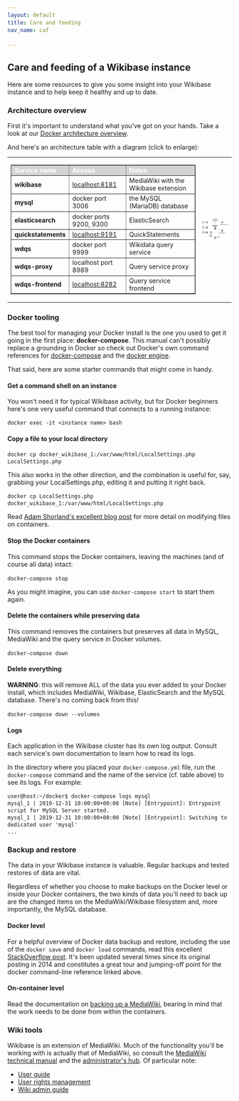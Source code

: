 ```yaml
---
layout: default
title: Care and feeding
nav_name: caf

---
```

## Care and feeding of a Wikibase instance

Here are some resources to give you some insight into your Wikibase instance and to help keep it healthy and up to date.

### Architecture overview

First it's important to understand what you've got on your hands. Take a look at our [Docker architecture overview](https://github.com/wmde/wikibase-docker#wikibase-docker). 

And here's an architecture table with a diagram (click to enlarge):

<table>
<tbody>
<tr>
<td>

<table style="width: auto;" border="1">
<tbody>
<tr style="background-color:#D3D3D3;color:#ffffff;">
<td><b>Service name</b></td>
<td><b>Access</b></td>
<td><b>Notes</b></td>
</tr>
<tr>
<td><b>wikibase</b></td>
<td><a href="http://localhost:8181">localhost:8181</a></td>
<td>MediaWiki with the Wikibase extension</td>
</tr>
<tr>
<td><b>mysql</b></td>
<td>docker port 3006</td>
<td>the MySQL (MariaDB) database</td>
</tr>
<tr>
<td><b>elasticsearch</b></td>
<td>docker ports 9200, 9300</td>
<td>ElasticSearch</td>
</tr>
<tr>
<td><b>quickstatements</b></td>
<td><a href="http://localhost:9191">localhost:9191</a></td>
<td>QuickStatements</td>
</tr>
<tr>
<td><b>wdqs</b></td>
<td>docker port 9999</td>
<td>Wikidata query service</td>
</tr>
<tr>
<td><b>wdqs-proxy</b></td>
<td>localhost port 8989</td>
<td>Query service proxy</td>
</tr>
<tr>
<td><b>wdqs-frontend</b></td>
<td><a href="http://localhost:8282">localhost:8282</a></td>
<td>Query service frontend</td>
</tr>
</tbody>
</table>

</td>

<td>

<a href="{{site.url}}images/wikibase-diagram.png"><img src="images/wikibase-diagram-s.png" border=0></a>

</td>
</tbody>
</table>

<!--
[![Wikibase diagram](images/wikibase-diagram-s.png "Wikibase architecture diagram")]({{site.url}}images/wikibase-diagram.png)
-->

### Docker tooling

The best tool for managing your Docker install is the one you used to get it going in the first place: **docker-compose**. This manual can't possibly replace a grounding in Docker so check out Docker's own command references for [docker-compose](https://docs.docker.com/compose/reference/) and the [docker engine](https://docs.docker.com/engine/reference/commandline/docker/).

That said, here are some starter commands that might come in handy.

#### Get a command shell on an instance

You won't need it for typical Wikibase activity, but for Docker beginners here's one very useful command that connects to a running instance:

```
docker exec -it <instance name> bash
```

#### Copy a file to your local directory 
```
docker cp docker_wikibase_1:/var/www/html/LocalSettings.php LocalSettings.php
```

This also works in the other direction, and the combination is useful for, say, grabbing your LocalSettings.php, editing it and putting it right back.

```
docker cp LocalSettings.php docker_wikibase_1:/var/www/html/LocalSettings.php 
```

Read [Adam Shorland's excellent blog post](https://addshore.com/2018/06/customizing-wikibase-config-in-the-docker-compose-example/) for more detail on modifying files on containers.

#### Stop the Docker containers

This command stops the Docker containers, leaving the machines (and of course all data) intact:

`docker-compose stop`

As you might imagine, you can use `docker-compose start` to start them again.

#### Delete the containers while preserving data

This command removes the containers but preserves all data in MySQL, MediaWiki and the query service in Docker volumes.

`docker-compose down`

#### Delete everything

**WARNING**: this will remove ALL of the data you ever added to your Docker install, which includes MediaWiki, Wikibase, ElasticSearch and the MySQL database. There's no coming back from this!

`docker-compose down --volumes`


#### Logs

Each application in the Wikibase cluster has its own log output. Consult each service's own documentation to learn how to read its logs.

In the directory where you placed your `docker-compose.yml` file, run the `docker-compose` command and the name of the service (cf. table above) to see its logs. For example:
```
user@host:~/docker$ docker-compose logs mysql
mysql_1 | 2019-12-31 10:00:00+00:00 [Note] [Entrypoint]: Entrypoint script for MySQL Server started.
mysql_1 | 2019-12-31 10:00:00+00:00 [Note] [Entrypoint]: Switching to dedicated user 'mysql'
...
```

### Backup and restore

The data in your Wikibase instance is valuable. Regular backups and tested restores of data are vital.

Regardless of whether you choose to make backups on the Docker level or inside your Docker containers, the two kinds of data you'll need to back up are the changed items on the MediaWiki/Wikibase filesystem and, more importantly, the MySQL database.

#### Docker level

For a helpful overview of Docker data backup and restore, including the use of the `docker save` and `docker load` commands, read this excellent [StackOverflow post](https://stackoverflow.com/questions/26331651/how-can-i-backup-a-docker-container-with-its-data-volumes#26339848). It's been updated several times since its original posting in 2014 and constitutes a great tour and jumping-off point for the docker command-line reference linked above.

#### On-container level

Read the documentation on [backing up a MediaWiki](https://www.mediawiki.org/wiki/Manual:Backing_up_a_wiki), bearing in mind that the work needs to be done from within the containers. 



### Wiki tools

Wikibase is an extension of MediaWiki. Much of the functionality you'll be working with is actually that of MediaWiki, so consult the [MediaWiki technical manual](https://www.mediawiki.org/wiki/Manual:Contents) and the [administrator's hub](https://www.mediawiki.org/wiki/Sysadmin_hub). Of particular note:

* [User guide](https://www.mediawiki.org/wiki/Help:Contents)
* [User rights management](https://www.mediawiki.org/wiki/Manual:User_rights)
* [Wiki admin guide](https://www.mediawiki.org/wiki/Manual:Administrators)

